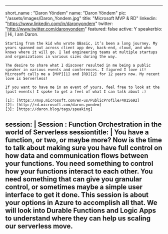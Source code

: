 ---

short_name : "Daron Yöndem"
name: "Daron Yöndem"
pic: "/assets/images/Daron_Yondem.jpg"
title: "Microsoft MVP & RD"
linkedin: "https://www.linkedin.com/in/daronyondem"
twitter: "http://www.twitter.com/daronyondem"
featured: false
active: Y
speakerbio: |
    Hi, I am Daron.

    Starting from the kid who wrote QBasic, it’s been a long journey. My years spanned out across client app dev, back-end, cloud, and who knows where it will go. I led engineering teams at multiple startups and organizations in various sizes during the way.

    The desire to share what I discover resulted in me being a public speaker in various events and conferences. I figured I love it! Microsoft calls me a [MVP][1] and [RD][2] for 12 years now. My recent love is Serverless!

    If you want to have me in an event of yours, feel free to look at the [past events] I spoke to get a feel of what I can talk about :)

    [1]: [https://mvp.microsoft.com/en-us/PublicProfile/4015692]
    [2]: [http://rd.microsoft.com/daron.yondem]
    [3]: [https://daron.blog/tags/speaking]

session: |
    **Session :  Function Orchestration in the world of Serverless**
sessiontitle: |
    You have a function, or two, or maybe more? Now is the time to talk about making sure you have full control on how data and communication flows between your functions. You need something to control how your functions interact to each other. You need something that can give you granular control, or sometimes maybe a simple user interface to get it done. This session is about your options in Azure to accomplish all that. We will look into Durable Functions and Logic Apps to understand where they can help us scaling our serverless move. 
---